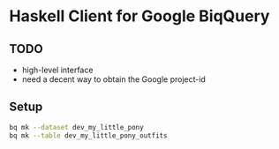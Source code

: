 # Haskell Client for Google BiqQuery

## TODO

+ high-level interface
+ need a decent way to obtain the Google project-id

## Setup

```bash
bq mk --dataset dev_my_little_pony
bq mk --table dev_my_little_pony_outfits
```

